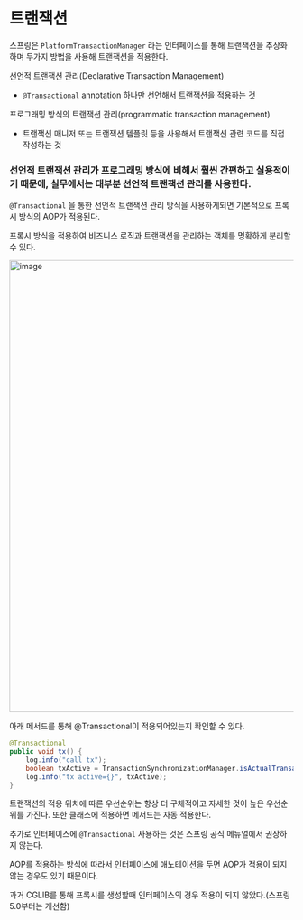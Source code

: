# 트랜잭션

스프링은 `PlatformTransactionManager` 라는 인터페이스를 통해 트랜잭션을 추상화하며 두가지 방법을 사용해 트랜잭션을 적용한다.

선언적 트랜잭션 관리(Declarative Transaction Management)
- `@Transactional` annotation 하나만 선언해서 트랜잭션을 적용하는 것

프로그래밍 방식의 트랜잭션 관리(programmatic transaction management)
- 트랜잭션 매니저 또는 트랜잭션 템플릿 등을 사용해서 트랜잭션 관련 코드를 직접 작성하는 것

### 선언적 트랜잭션 관리가 프로그래밍 방식에 비해서 훨씬 간편하고 실용적이기 때문에, 실무에서는 대부분 선언적 트랜잭션 관리를 사용한다.

`@Transactional` 을 통한 선언적 트랜잭션 관리 방식을 사용하게되면 기본적으로 프록시 방식의 AOP가 적용된다.

프록시 방식을 적용하여 비즈니스 로직과 트랜잭션을 관리하는 객체를 명확하게 분리할 수 있다.

<img width="800" alt="image" src="https://github.com/hanuk96/TIL/assets/12428689/5b9692b5-0aca-4d0f-bf8b-27c7b7a1a94b">

아래 메서드를 통해 @Transactional이 적용되어있는지 확인할 수 있다.

```java
@Transactional
public void tx() {
    log.info("call tx");
    boolean txActive = TransactionSynchronizationManager.isActualTransactionActive();
    log.info("tx active={}", txActive);
}
```

트랜잭션의 적용 위치에 따른 우선순위는 항상 더 구체적이고 자세한 것이 높은 우선순위를 가진다. 또한 클래스에 적용하면 메서드는 자동 적용한다.

추가로 인터페이스에 `@Transactional` 사용하는 것은 스프링 공식 메뉴얼에서 권장하지 않는다. 

AOP를 적용하는 방식에 따라서 인터페이스에 애노테이션을 두면 AOP가 적용이 되지 않는 경우도 있기 때문이다. 

과거 CGLIB를 통해 프록시를 생성할때 인터페이스의 경우 적용이 되지 않았다.(스프링 5.0부터는 개선함)
